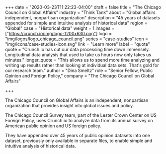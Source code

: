 +++
date = "2020-03-23T11:22:23-04:00"
draft = false
title = "The Chicago Council on Global Affairs"
industry = "Think Tank"
about = "Global affairs  independent, nonpartisan organization"
description = "45 years of datasets appended for simple and intuitive analysis of historical data"
region = "Global"
case = "Historical data"
weight = 1
images = ["https://crunch.io/img/logo-1200x630.png"]
logo = "img/logos/logo_chicago_council.png"
series = "case-studies"
icon = "img/icons/case-studies-icon.svg"
link = "Learn more"
label = "quote"
quote = "Crunch.io has cut our data processing time down immensely. Longitudinal data analysis that used to take us hours now only takes us minutes."
longer_quote = "This allows us to spend more time analyzing and writing up results rather than looking at individual data sets. That's gold for our research team."
author = "Dina Smeltz"
role = "Senior Fellow, Public Opinion and Foreign Policy,"
company = "The Chicago Council on Global Affairs"

+++

The Chicago Council on Global Affairs is an independent, nonpartisan organization that provides insight into global issues and policy.

<span class="highlight"><span class="font-italic">The Chicago Council Survey team</span>, part of the Lester Crown Center on US Foreign Policy, uses Crunch.io to <span class="font-italic">analyze data from its annual survey</span> on American public opinion and US foreign policy.</span>

They have appended over 45 years of public opinion datasets into one dataset, previously only available in separate files, to enable simple and intuitive analysis of historical data.
